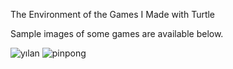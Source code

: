 The Environment of the Games I Made with Turtle



Sample images of some games are available below.



![yılan](https://github.com/user-attachments/assets/a35266fe-0eb1-4e0b-b972-165c7c25e046)
![pinpong](https://github.com/user-attachments/assets/3e2d8541-8e7b-4002-b72a-02e8b92e6dc9)
